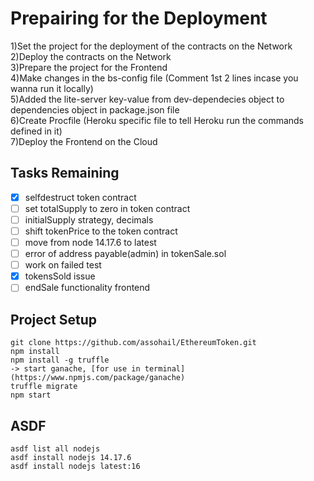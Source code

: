 # Prepairing for the Deployment   
1)Set the project for the deployment of the contracts on the Network\
2)Deploy the contracts on the Network\
3)Prepare the project for the Frontend\
4)Make changes in the bs-config file (Comment 1st 2 lines incase you wanna run it locally)\
5)Added the lite-server key-value from dev-dependecies object to dependencies object in package.json file\
6)Create Procfile (Heroku specific file to tell Heroku run the commands defined in it)\
7)Deploy the Frontend on the Cloud

## Tasks Remaining
- [x] selfdestruct token contract
- [ ] set totalSupply to zero in token contract
- [ ] initialSupply strategy, decimals
- [ ] shift tokenPrice to the token contract
- [ ] move from node 14.17.6 to latest
- [ ] error of address payable(admin) in tokenSale.sol
- [ ] work on failed test
- [x] tokensSold issue
- [ ] endSale functionality frontend 

## Project Setup
```
git clone https://github.com/assohail/EthereumToken.git
npm install
npm install -g truffle
-> start ganache, [for use in terminal](https://www.npmjs.com/package/ganache)
truffle migrate
npm start
```

## ASDF
```
asdf list all nodejs
asdf install nodejs 14.17.6
asdf install nodejs latest:16
```